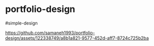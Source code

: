 # portfolio-design
#simple-design


https://github.com/samaneh1993/portfolio-design/assets/122338749/a8b1a821-9577-452d-aff7-8724c725b2ba

